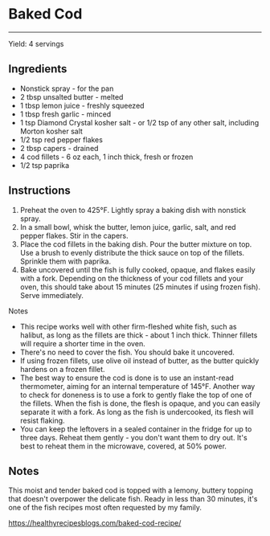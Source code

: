 # Baked Cod
---
Yield: 4 servings

## Ingredients
- Nonstick spray - for the pan
- 2 tbsp unsalted butter - melted
- 1 tbsp lemon juice - freshly squeezed
- 1 tbsp fresh garlic - minced
- 1 tsp Diamond Crystal kosher salt - or 1/2 tsp of any other salt, including Morton kosher salt
- 1/2 tsp red pepper flakes
- 2 tbsp capers - drained
- 4 cod fillets - 6 oz each, 1 inch thick, fresh or frozen
- 1/2 tsp paprika

## Instructions
1. Preheat the oven to 425°F. Lightly spray a baking dish with nonstick spray.
2. In a small bowl, whisk the butter, lemon juice, garlic, salt, and red pepper flakes. Stir in the capers.
3. Place the cod fillets in the baking dish. Pour the butter mixture on top. Use a brush to evenly distribute the thick sauce on top of the fillets. Sprinkle them with paprika.
4. Bake uncovered until the fish is fully cooked, opaque, and flakes easily with a fork. Depending on the thickness of your cod fillets and your oven, this should take about 15 minutes (25 minutes if using frozen fish). Serve immediately.

Notes
- This recipe works well with other firm-fleshed white fish, such as halibut, as long as the fillets are thick - about 1 inch thick. Thinner fillets will require a shorter time in the oven.
- There's no need to cover the fish. You should bake it uncovered. 
- If using frozen fillets, use olive oil instead of butter, as the butter quickly hardens on a frozen fillet.
- The best way to ensure the cod is done is to use an instant-read thermometer, aiming for an internal temperature of 145°F. Another way to check for doneness is to use a fork to gently flake the top of one of the fillets. When the fish is done, the flesh is opaque, and you can easily separate it with a fork. As long as the fish is undercooked, its flesh will resist flaking.
- You can keep the leftovers in a sealed container in the fridge for up to three days. Reheat them gently - you don't want them to dry out. It's best to reheat them in the microwave, covered, at 50% power.

## Notes

This moist and tender baked cod is topped with a lemony, buttery topping that doesn't overpower the delicate fish. Ready in less than 30 minutes, it's one of the fish recipes most often requested by my family.

https://healthyrecipesblogs.com/baked-cod-recipe/
